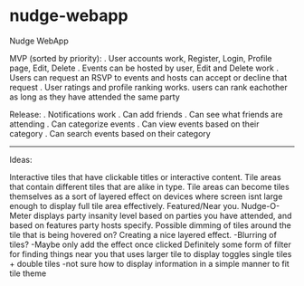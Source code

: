 nudge-webapp
============

Nudge WebApp


MVP (sorted by priority):
. User accounts work, Register, Login, Profile page, Edit, Delete
. Events can be hosted by user, Edit and Delete work
. Users can request an RSVP to events and hosts can accept or decline that request
. User ratings and profile ranking works. users can rank eachother as long as they have attended the same party


Release:
. Notifications work
. Can add friends
. Can see what friends are attending
. Can categorize events
. Can view events based on their category
. Can search events based on their category

-----------

Ideas:

Interactive tiles that have clickable titles or interactive content.
Tile areas that contain different tiles that are alike in type.
Tile areas can become tiles themselves as a sort of layered effect on devices where screen isnt large enough to display full tile area effectively.
Featured/Near you.
Nudge-O-Meter displays party insanity level based on parties you have attended, and based on features party hosts specify.
Possible dimming of tiles around the tile that is being hovered on? Creating a nice layered effect.
  -Blurring of tiles?
  -Maybe only add the effect once clicked
Definitely some form of filter for finding things near you that uses larger tile to display toggles
single tiles + double tiles
  -not sure how to display information in a simple manner to fit tile theme
